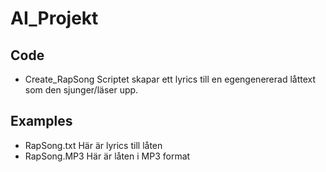 # AI_Projekt

## Code
- Create_RapSong
  Scriptet skapar ett lyrics till en egengenererad låttext som den sjunger/läser upp. 

## Examples
- RapSong.txt
Här är lyrics till låten
- RapSong.MP3
Här är låten i MP3 format
